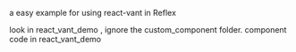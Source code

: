 <!-- # react-vant

A Reflex custom component react-vant.

## Installation

```bash
pip install reflex-react-vant
``` -->


a easy example for using react-vant in Reflex

look in react_vant_demo , ignore the custom_component folder. component code in react_vant_demo